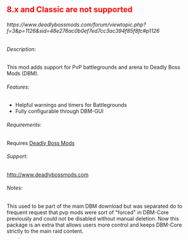 <h2><span style="color: #ff0000;"><strong>8.x and Classic are not supported</strong></span></h2>
<h6>https://www.deadlybossmods.com/forum/viewtopic.php?f=3&amp;p=1126&amp;sid=48e276ac0b0ef7ed7cc3ac394f85f8fc#p1126</h6>
<h6 id="w-description">Description:</h6>
<p>This mod adds support for PvP battlegrounds and arena to Deadly Boss Mods (DBM).</p>
<h6 id="w-features">Features:</h6>
<ul>
<li>Helpful warnings and timers for Battlegrounds</li>
<li>Fully configurable through DBM-GUI</li>
</ul>
<h6 id="w-requirements">Requirements:</h6>
<p>Requires <a href="http://wow.curse.com/downloads/wow-addons/details/deadly-boss-mods.aspx">Deadly Boss Mods</a></p>
<h6 id="w-support">Support:</h6>
<p><a href="http://www.deadlybossmods.com">http://www.deadlybossmods.com</a></p>
<h6 id="w-notes">Notes:</h6>
<p>This used to be part of the main DBM download but was separated do to frequent request that pvp mods were sort of "forced" in DBM-Core previously and could not be disabled without manual deletion. Now this package is an extra that allows users more control and keeps DBM-Core strictly to the main raid content.</p>
